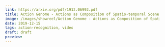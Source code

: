 ```yaml
---
link: https://arxiv.org/pdf/1912.06992.pdf
title: Action Genome - Actions as Composition of Spatio-temporal Scene Graphs
image: /images/showreel/Action Genome - Actions as Composition of Spatio-temporal Scene Graphs.jpg
date: 2019-12-15
tags: action-recognition, video
draft: draft
preview:
---
```




